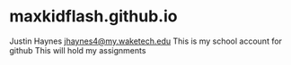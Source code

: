 # maxkidflash.github.io
Justin Haynes 
jhaynes4@my.waketech.edu
This is my school account for github
This will hold my assignments